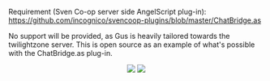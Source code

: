 Requirement (Sven Co-op server side AngelScript plug-in): https://github.com/incognico/svencoop-plugins/blob/master/ChatBridge.as

No support will be provided, as Gus is heavily tailored towards the twilightzone server. This is open source as an example of what's possible with the ChatBridge.as plug-in.

<p align="center">
<img src="https://i.imgur.com/3gIBGOs.jpg">
<img src="https://i.imgur.com/LTkFkeS.png">
</p>
